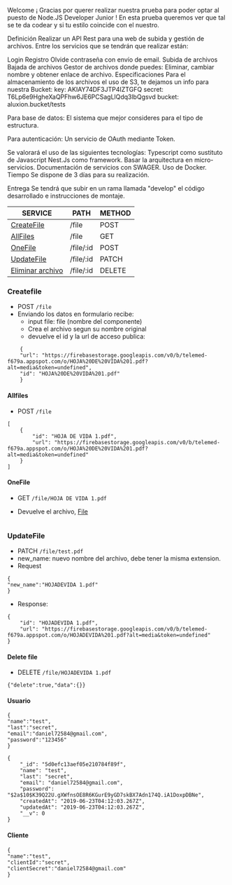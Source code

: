 Welcome
¡ Gracias por querer realizar nuestra prueba para poder optar al puesto de Node.JS Developer Junior ! En esta prueba queremos ver que tal se te da codear y si tu estilo coincide con el nuestro.

Definición
Realizar un API Rest para una web de subida y gestión de archivos. Entre los servicios que se tendrán que realizar están:

Login
Registro
Olvide contraseña con envío de email.
Subida de archivos
Bajada de archivos
Gestor de archivos donde puedes: Eliminar, cambiar nombre y obtener enlace de archivo.
Especificaciones
Para el almacenamiento de los archivos el uso de S3, te dejamos un info para nuestra Bucket:
key: AKIAY74DF3JTP4IZTGFQ secret: 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 bucket: aluxion.bucket/tests

Para base de datos:
El sistema que mejor consideres para el tipo de estructura.

Para autenticación:
Un servicio de OAuth mediante Token.

Se valorará el uso de las siguientes tecnologías:
Typescript como sustituto de Javascript
Nest.Js como framework.
Basar la arquitectura en micro-servicios.
Documentación de servicios con SWAGER.
Uso de Docker.
Tiempo
Se dispone de 3 días para su realización.

Entrega
Se tendrá que subir en un rama llamada "develop" el código desarrollado e instrucciones de montaje.


| SERVICE    | PATH    | METHOD | 
| --------|---------|-------|
| [CreateFile](createfile)| /file | POST    |
| [AllFiles](allfiles) | /file | GET    |
| [OneFile](onefile)| /file/:id | POST    |
| [UpdateFile](updatefile)| /file/:id | PATCH    |
| [Eliminar archivo]()| /file/:id | DELETE    |

### Createfile

  * POST `/file`
  * Enviando los datos en formulario recibe:
    * input file: file (nombre del componente)
    * Crea el archivo segun su nombre original
    * devuelve el id y la url de acceso publica:

```
    {
    "url": "https://firebasestorage.googleapis.com/v0/b/telemed-f679a.appspot.com/o/HOJA%20DE%20VIDA%201.pdf?alt=media&token=undefined",
    "id": "HOJA%20DE%20VIDA%201.pdf"
    }
```

#### Allfiles

 * POST `/file`

```
[
    {
        "id": "HOJA DE VIDA 1.pdf",
        "url": "https://firebasestorage.googleapis.com/v0/b/telemed-f679a.appspot.com/o/HOJA%20DE%20VIDA%201.pdf?alt=media&token=undefined"
    }
]
```
 
#### OneFile

* GET `/file/HOJA DE VIDA 1.pdf`

* Devuelve el archivo, [File](https://cloud.google.com/nodejs/docs/reference/storage/1.3.x/File)
```

```

### UpdateFile

* PATCH `/file/test.pdf`
* new_name: nuevo nombre del archivo, debe tener la misma extension. 
* Request
```
{
"new_name":"HOJADEVIDA 1.pdf"
}
```
* Response:
```
{
    "id": "HOJADEVIDA 1.pdf",
    "url": "https://firebasestorage.googleapis.com/v0/b/telemed-f679a.appspot.com/o/HOJADEVIDA%201.pdf?alt=media&token=undefined"
}
```


#### Delete file

* DELETE `/file/HOJADEVIDA 1.pdf`
```
{"delete":true,"data":{}}
```


####  Usuario
```
{
"name":"test",
"last":"secret",
"email":"daniel72584@gmail.com",
"password":"123456"
}
```

```
{
    "_id": "5d0efc13aef05e210784f89f",
    "name": "test",
    "last": "secret",
    "email": "daniel72584@gmail.com",
    "password": "$2a$10$K39Q22U.gXWfnsOE8R6KGurE9yGD7skBX7Adn174Q.iA1DoxpDBNe",
    "createdAt": "2019-06-23T04:12:03.267Z",
    "updatedAt": "2019-06-23T04:12:03.267Z",
    "__v": 0
}
```
#### Cliente
```
{
"name":"test",
"clientId":"secret",
"clientSecret":"daniel72584@gmail.com"
}
```